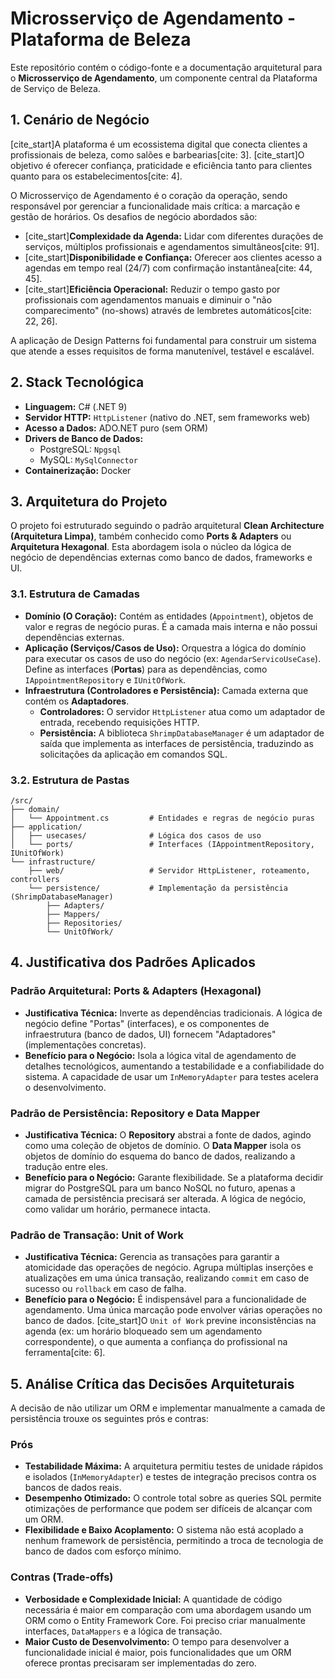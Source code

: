 # Microsserviço de Agendamento - Plataforma de Beleza

Este repositório contém o código-fonte e a documentação arquitetural para o **Microsserviço de Agendamento**, um componente central da Plataforma de Serviço de Beleza.

## 1\. Cenário de Negócio

[cite\_start]A plataforma é um ecossistema digital que conecta clientes a profissionais de beleza, como salões e barbearias[cite: 3]. [cite\_start]O objetivo é oferecer confiança, praticidade e eficiência tanto para clientes quanto para os estabelecimentos[cite: 4].

O Microsserviço de Agendamento é o coração da operação, sendo responsável por gerenciar a funcionalidade mais crítica: a marcação e gestão de horários. Os desafios de negócio abordados são:

  * [cite\_start]**Complexidade da Agenda:** Lidar com diferentes durações de serviços, múltiplos profissionais e agendamentos simultâneos[cite: 91].
  * [cite\_start]**Disponibilidade e Confiança:** Oferecer aos clientes acesso a agendas em tempo real ($24/7$) com confirmação instantânea[cite: 44, 45].
  * [cite\_start]**Eficiência Operacional:** Reduzir o tempo gasto por profissionais com agendamentos manuais e diminuir o "não comparecimento" (no-shows) através de lembretes automáticos[cite: 22, 26].

A aplicação de Design Patterns foi fundamental para construir um sistema que atende a esses requisitos de forma manutenível, testável e escalável.

## 2\. Stack Tecnológica

  * **Linguagem:** C\# (.NET 9)
  * **Servidor HTTP:** `HttpListener` (nativo do .NET, sem frameworks web)
  * **Acesso a Dados:** ADO.NET puro (sem ORM)
  * **Drivers de Banco de Dados:**
      * PostgreSQL: `Npgsql`
      * MySQL: `MySqlConnector`
  * **Containerização:** Docker

## 3\. Arquitetura do Projeto

O projeto foi estruturado seguindo o padrão arquitetural **Clean Architecture (Arquitetura Limpa)**, também conhecido como **Ports & Adapters** ou **Arquitetura Hexagonal**. Esta abordagem isola o núcleo da lógica de negócio de dependências externas como banco de dados, frameworks e UI.

### 3.1. Estrutura de Camadas

  * **Domínio (O Coração):** Contém as entidades (`Appointment`), objetos de valor e regras de negócio puras. É a camada mais interna e não possui dependências externas.
  * **Aplicação (Serviços/Casos de Uso):** Orquestra a lógica do domínio para executar os casos de uso do negócio (ex: `AgendarServicoUseCase`). Define as interfaces (**Portas**) para as dependências, como `IAppointmentRepository` e `IUnitOfWork`.
  * **Infraestrutura (Controladores e Persistência):** Camada externa que contém os **Adaptadores**.
      * **Controladores:** O servidor `HttpListener` atua como um adaptador de entrada, recebendo requisições HTTP.
      * **Persistência:** A biblioteca `ShrimpDatabaseManager` é um adaptador de saída que implementa as interfaces de persistência, traduzindo as solicitações da aplicação em comandos SQL.

### 3.2. Estrutura de Pastas

```
/src/
├── domain/
│   └── Appointment.cs         # Entidades e regras de negócio puras
├── application/
│   ├── usecases/              # Lógica dos casos de uso
│   └── ports/                 # Interfaces (IAppointmentRepository, IUnitOfWork)
└── infrastructure/
    ├── web/                   # Servidor HttpListener, roteamento, controllers
    └── persistence/           # Implementação da persistência (ShrimpDatabaseManager)
        ├── Adapters/
        ├── Mappers/
        ├── Repositories/
        └── UnitOfWork/
```

## 4\. Justificativa dos Padrões Aplicados

### Padrão Arquitetural: Ports & Adapters (Hexagonal)

  * **Justificativa Técnica:** Inverte as dependências tradicionais. A lógica de negócio define "Portas" (interfaces), e os componentes de infraestrutura (banco de dados, UI) fornecem "Adaptadores" (implementações concretas).
  * **Benefício para o Negócio:** Isola a lógica vital de agendamento de detalhes tecnológicos, aumentando a testabilidade e a confiabilidade do sistema. A capacidade de usar um `InMemoryAdapter` para testes acelera o desenvolvimento.

### Padrão de Persistência: Repository e Data Mapper

  * **Justificativa Técnica:** O **Repository** abstrai a fonte de dados, agindo como uma coleção de objetos de domínio. O **Data Mapper** isola os objetos de domínio do esquema do banco de dados, realizando a tradução entre eles.
  * **Benefício para o Negócio:** Garante flexibilidade. Se a plataforma decidir migrar do PostgreSQL para um banco NoSQL no futuro, apenas a camada de persistência precisará ser alterada. A lógica de negócio, como validar um horário, permanece intacta.

### Padrão de Transação: Unit of Work

  * **Justificativa Técnica:** Gerencia as transações para garantir a atomicidade das operações de negócio. Agrupa múltiplas inserções e atualizações em uma única transação, realizando `commit` em caso de sucesso ou `rollback` em caso de falha.
  * **Benefício para o Negócio:** É indispensável para a funcionalidade de agendamento. Uma única marcação pode envolver várias operações no banco de dados. [cite\_start]O `Unit of Work` previne inconsistências na agenda (ex: um horário bloqueado sem um agendamento correspondente), o que aumenta a confiança do profissional na ferramenta[cite: 6].

## 5\. Análise Crítica das Decisões Arquiteturais

A decisão de não utilizar um ORM e implementar manualmente a camada de persistência trouxe os seguintes prós e contras:

### Prós

  * **Testabilidade Máxima:** A arquitetura permitiu testes de unidade rápidos e isolados (`InMemoryAdapter`) e testes de integração precisos contra os bancos de dados reais.
  * **Desempenho Otimizado:** O controle total sobre as queries SQL permite otimizações de performance que podem ser difíceis de alcançar com um ORM.
  * **Flexibilidade e Baixo Acoplamento:** O sistema não está acoplado a nenhum framework de persistência, permitindo a troca de tecnologia de banco de dados com esforço mínimo.

### Contras (Trade-offs)

  * **Verbosidade e Complexidade Inicial:** A quantidade de código necessária é maior em comparação com uma abordagem usando um ORM como o Entity Framework Core. Foi preciso criar manualmente interfaces, `DataMappers` e a lógica de transação.
  * **Maior Custo de Desenvolvimento:** O tempo para desenvolver a funcionalidade inicial é maior, pois funcionalidades que um ORM oferece prontas precisaram ser implementadas do zero.
